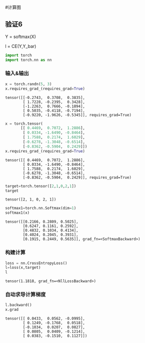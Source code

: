#计算图

## 验证6

Y = softmax(X)

l = CE(Y,Y_bar)


```python
import torch
import torch.nn as nn
```

### 输入&输出


```python
x = torch.randn(5, 3)
x.requires_grad_(requires_grad=True)
```




    tensor([[-0.2743,  0.3708,  0.3835],
            [ 1.7228, -0.2395,  0.3428],
            [-1.2263,  0.7666, -0.1894],
            [ 0.5035, -0.4118, -0.7194],
            [-0.9220, -1.9626, -0.5345]], requires_grad=True)




```python
x = torch.tensor(
       [[ 0.4469,  0.7072,  1.2886],
        [ 0.0334, -1.6490, -0.8464],
        [ 1.7588,  0.2174,  1.6029],
        [-0.6278, -1.3048, -0.6514],
        [-0.8362, -0.5904,  0.2429]])
x.requires_grad_(requires_grad=True)
```




    tensor([[ 0.4469,  0.7072,  1.2886],
            [ 0.0334, -1.6490, -0.8464],
            [ 1.7588,  0.2174,  1.6029],
            [-0.6278, -1.3048, -0.6514],
            [-0.8362, -0.5904,  0.2429]], requires_grad=True)




```python
target=torch.tensor([2,1,0,2,1])
target
```




    tensor([2, 1, 0, 2, 1])




```python
softmax1=torch.nn.Softmax(dim=1)
softmax1(x)
```




    tensor([[0.2166, 0.2809, 0.5025],
            [0.6247, 0.1161, 0.2592],
            [0.4832, 0.1034, 0.4134],
            [0.4024, 0.2045, 0.3931],
            [0.1915, 0.2449, 0.5635]], grad_fn=<SoftmaxBackward>)



### 构建计算


```python
loss = nn.CrossEntropyLoss()
l=loss(x,target)
l
```




    tensor(1.1818, grad_fn=<NllLossBackward>)



### 自动求导计算梯度


```python
l.backward()
x.grad
```




    tensor([[ 0.0433,  0.0562, -0.0995],
            [ 0.1249, -0.1768,  0.0518],
            [-0.1034,  0.0207,  0.0827],
            [ 0.0805,  0.0409, -0.1214],
            [ 0.0383, -0.1510,  0.1127]])


